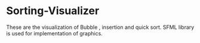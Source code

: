 # Sorting-Visualizer
These are the visualization of Bubble , insertion and quick sort.
SFML library is used for implementation of graphics.


